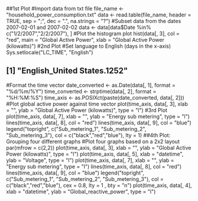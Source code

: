 ##1st Plot
#Import data from txt file
file_name <- "household_power_consumption.txt"
data <- read.table(file_name, header = TRUE, sep = ";", dec = ".", na.strings = "?")
#Subset data from the dates 2007-02-01 and 2007-02-02
data <- data[data$Date %in% c("1/2/2007","2/2/2007"), ]
#Plot the histogram plot
hist(data[, 3], col = "red", main = "Global Active Power", xlab = "Global Active Power (kilowatts)")
#2nd Plot
#Set language to English (days in the x-axis) 
Sys.setlocale("LC_TIME", "English")
## [1] "English_United States.1252"
#Format the time vector
date_converted <- as.Date(data[, 1], format = "%d/%m/%Y")
time_converted <- strptime(data[, 2], format = "%H:%M:%S")
time_axis <- as.POSIXct(paste(date_converted, data[, 2]))
#Plot global active power against time vector
plot(time_axis, data[, 3], xlab = "", ylab = "Global Active Power (kilowatts)", type = "l")
#3rd Plot
plot(time_axis, data[, 7], xlab = "", ylab = "Energy sub metering", type = "l")
lines(time_axis, data[, 8], col = "red")
lines(time_axis, data[, 9], col = "blue")
legend("topright", c("Sub_metering_1", "Sub_metering_2", "Sub_metering_3"), 
       col = c("black","red","blue"), lty = 1)
##4th Plot: Grouping four different graphs
#Plot four graphs based on a 2x2 layout
par(mfrow = c(2,2))
plot(time_axis, data[, 3], xlab = "", ylab = "Global Active Power (kilowatts)", type = "l")
plot(time_axis, data[, 5], xlab = "datetime", ylab = "Voltage", type = "l")
plot(time_axis, data[, 7], xlab = "", ylab = "Energy sub metering", type = "l")
lines(time_axis, data[, 8], col = "red")
lines(time_axis, data[, 9], col = "blue")
legend("topright", c("Sub_metering_1", "Sub_metering_2", "Sub_metering_3"), 
       col = c("black","red","blue"), cex = 0.8, lty = 1 , bty = "n")
plot(time_axis, data[, 4], xlab = "datetime", ylab = "Global_reactive_power", type = "l")
